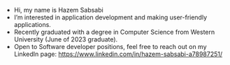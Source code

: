 - Hi, my name is Hazem Sabsabi
- I’m interested in application development and making user-friendly applications.
- Recently graduated with a degree in Computer Science from Western University (June of 2023 graduate).
- Open to Software developer positions, feel free to reach out on my LinkedIn page: https://www.linkedin.com/in/hazem-sabsabi-a78987251/

